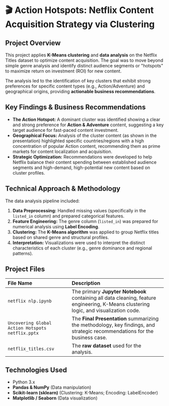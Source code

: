# 🎬 Action Hotspots: Netflix Content Acquisition Strategy via Clustering

## Project Overview
This project applies **K-Means clustering** and **data analysis** on the Netflix Titles dataset to optimize content acquisition. The goal was to move beyond simple genre analysis and identify distinct audience segments or "hotspots" to maximize return on investment (ROI) for new content.

The analysis led to the identification of key clusters that exhibit strong preferences for specific content types (e.g., Action/Adventure) and geographical origins, providing **actionable business recommendations**.

## Key Findings & Business Recommendations
* **The Action Hotspot:** A dominant cluster was identified showing a clear and strong preference for **Action & Adventure** content, suggesting a key target audience for fast-paced content investment.
* **Geographical Focus:** Analysis of the cluster content (as shown in the presentation) highlighted specific countries/regions with a high concentration of popular Action content, recommending them as prime markets for content localization and acquisition.
* **Strategic Optimization:** Recommendations were developed to help Netflix balance their content spending between established audience segments and high-demand, high-potential new content based on cluster profiles.

## Technical Approach & Methodology
The data analysis pipeline included:

1.  **Data Preprocessing:** Handled missing values (specifically in the `listed_in` column) and prepared categorical features.
2.  **Feature Engineering:** The genre column (`listed_in`) was prepared for numerical analysis using **Label Encoding**.
3.  **Clustering:** The **K-Means algorithm** was applied to group Netflix titles based on shared genre and structural profiles.
4.  **Interpretation:** Visualizations were used to interpret the distinct characteristics of each cluster (e.g., genre dominance and regional patterns).

## Project Files
| File Name | Description |
| :--- | :--- |
| `netflix nlp.ipynb` | The primary **Jupyter Notebook** containing all data cleaning, feature engineering, K-Means clustering logic, and visualization code. |
| `Uncovering Global Action Hotspots netflix.pptx` | The **Final Presentation** summarizing the methodology, key findings, and strategic recommendations for the business case. |
| `netflix_titles.csv` | The **raw dataset** used for the analysis. |

## Technologies Used
* Python 3.x
* **Pandas & NumPy** (Data manipulation)
* **Scikit-learn (sklearn)** (Clustering: K-Means; Encoding: LabelEncoder)
* **Matplotlib / Seaborn** (Data visualization)
